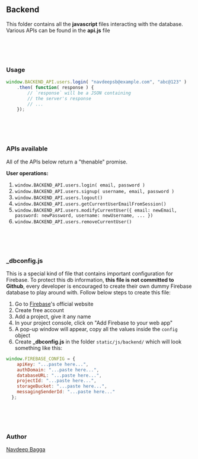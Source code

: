 ## Backend

This folder contains all the __javascript__ files interacting with the database. Various APIs can be found in the __api.js__ file

<br />
<br />
<br />

### Usage

```javascript
window.BACKEND_API.users.login( "navdeepsb@example.com", "abc@123" )
    .then( function( response ) {
        // `response` will be a JSON containing
        // the server's response
        // ...
    });
```

<br />
<br />
<br />

### APIs available

All of the APIs below return a "thenable" promise.

__User operations:__

1. `window.BACKEND_API.users.login( email, password )`
2. `window.BACKEND_API.users.signup( username, email, password )`
3. `window.BACKEND_API.users.logout()`
4. `window.BACKEND_API.users.getCurrentUserEmailFromSession()`
5. `window.BACKEND_API.users.modifyCurrentUser({ email: newEmail, password: newPassword, username: newUsername, ... })`
6. `window.BACKEND_API.users.removeCurrentUser()`

<br />
<br />
<br />

### \_dbconfig.js

This is a special kind of file that contains important configuration for Firebase. To protect this db information, __this file is not committed to Github__, every developer is encouraged to create their own dummy Firebase database to play around with. Follow below steps to create this file:

1. Go to [Firebase](https://firebase.google.com/ "Firebase")'s official website
2. Create free account
3. Add a project, give it any name
4. In your project console, click on "Add Firebase to your web app"
5. A pop-up window will appear, copy all the values inside the `config` object
6. Create __\_dbconfig.js__ in the folder `static/js/backend/` which will look something like this:

```javascript
window.FIREBASE_CONFIG = {
    apiKey: "...paste here...",
    authDomain: "...paste here...",
    databaseURL: "...paste here...",
    projectId: "...paste here...",
    storageBucket: "...paste here...",
    messagingSenderId: "...paste here..."
  };
```

<br />
<br />
<br />

### Author
[Navdeep Bagga](http://www.navdeepsb.com "Navdeep's online portfolio")